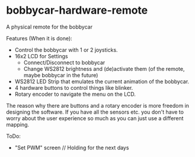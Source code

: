 # bobbycar-hardware-remote
A physical remote for the bobbycar

Features (When it is done):
  - Control the bobbycar with 1 or 2 joysticks.
  - 16x2 LCD for Settings
      - Connect/Disconnect to bobbycar
      - Change WS2812 brightness and (de)activate them (of the remote, maybe bobbycar in the future)
  - WS2812 LED Strip that emulates the current animation of the bobbycar.
  - 4 hardware buttons to control things like blinker.
  - Rotary encoder to navigate the menu on the LCD.

The reason why there are buttons and a rotary encoder is more freedom in designing the software. If you have all the sensors etc. you don't have to worry about the user experience so much as you can just use a different mapping.

ToDo:
  - "Set PWM" screen // Holding for the next days